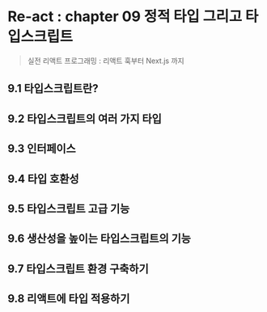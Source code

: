 # Re-act : chapter 09 정적 타입 그리고 타입스크립트

> 실전 리액트 프로그래밍 : 리액트 훅부터 Next.js 까지



## 9.1 타입스크립트란?



## 9.2 타입스크립트의 여러 가지 타입



## 9.3 인터페이스



## 9.4 타입 호환성



## 9.5 타입스크립트 고급 기능



## 9.6 생산성을 높이는 타입스크립트의 기능



## 9.7 타입스크립트 환경 구축하기



## 9.8 리액트에 타입 적용하기



